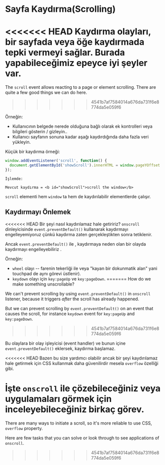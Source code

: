 # Sayfa Kaydırma(Scrolling)

<<<<<<< HEAD
Kaydırma olayları, bir sayfada veya öğe kaydırmada tepki vermeyi sağlar. Burada yapabileceğimiz epeyce iyi şeyler var.
=======
The `scroll` event allows reacting to a page or element scrolling. There are quite a few good things we can do here.
>>>>>>> 4541b7af7584014a676da731f6e8774da5e059f6

Örneğin:
- Kullanıcının belgede nerede olduğuna bağlı olarak ek kontrolleri veya bilgileri gösterin / gizleyin..
- Kullanıcı sayfanın sonuna kadar aşağı kaydırdığında daha fazla veri yükleyin.

Küçük bir kaydırma örneği:

```js autorun
window.addEventListener('scroll', function() {
  document.getElementById('showScroll').innerHTML = window.pageYOffset + 'px';
});
```

```online
İşlemde:

Mevcut kaydırma = <b id="showScroll">scroll the window</b>
```

`scroll` elementi hem `window` ta hem de kaydırılabilir elementlerde çalışır.

## Kaydırmayı Önlemek

<<<<<<< HEAD
Bir şeyi nasıl kaydırılamaz hale getiririz? `onscroll` dinleyicisinde `event.preventDefault()` kullanarak kaydırmayı engelleyemiyoruz çünkü kaydırma zaten gerçekleştikten sonra tetiklenir.

Ancak `event.preventDefault()` ile , kaydırmaya neden olan bir olayda kaydırmayı engelleyebiliriz .

Örneğin:
- `wheel` olayı -- farenin tekerliği ile veya "kayan bir dokunmatik alan" yani touchpad de aynı görevi üstlenir).
- `keydown` olayı için `key:pageUp` ve `key:pageDown`.
=======
How do we make something unscrollable?

We can't prevent scrolling by using `event.preventDefault()` in `onscroll` listener, because it triggers *after* the scroll has already happened.

But we can prevent scrolling by `event.preventDefault()` on an event that causes the scroll, for instance `keydown` event for `key:pageUp` and `key:pageDown`.
>>>>>>> 4541b7af7584014a676da731f6e8774da5e059f6

Bu olaylara bir olay işleyicisi (event handler) ve bunun içine `event.preventDefault()`  eklersek, kaydırma başlamaz.

<<<<<<< HEAD
Bazen bu size yardımcı olabilir ancak bir şeyi kaydırılamaz hale getirmek için CSS kullanmak daha güvenilirdir mesela `overflow` özelliği gibi.

İşte `onscroll` ile çözebileceğiniz veya uygulamaları görmek için inceleyebileceğiniz birkaç görev.
=======
There are many ways to initiate a scroll, so it's more reliable to use CSS, `overflow` property.

Here are few tasks that you can solve or look through to see applications of `onscroll`.
>>>>>>> 4541b7af7584014a676da731f6e8774da5e059f6
